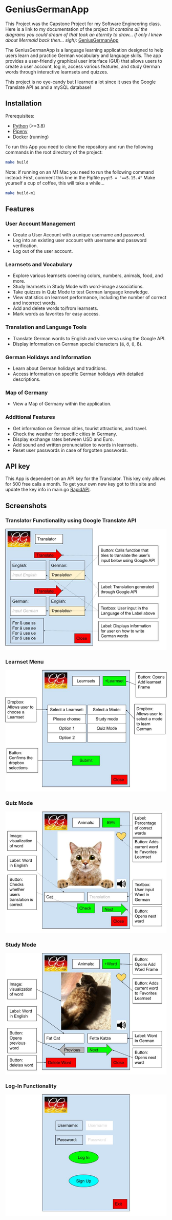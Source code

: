 # GeniusGermanApp

This Project was the Capstone Project for my Software Engineering class.
Here is a link to my documentation of the project *(It contains all the diagrams you could dream of that took an eternity to draw... if only I knew about Mermaid back then... sigh)*: [GeniusGermanApp](https://docs.google.com/document/d/1XqJAceCnmf6RqE3BI4Zhkrc7axCc2xems4nLynujRto/edit?usp=sharing)

The GeniusGermanApp is a language learning application designed to help users learn and practice German vocabulary and language skills. The app provides a user-friendly graphical user interface (GUI) that allows users to create a user account, log in, access various features, and study German words through interactive learnsets and quizzes.

This project is no eye-candy but I learned a lot since it uses the Google Translate API as and a mySQL database!

## Installation
Prerequisites:
- [Python](https://www.python.org/downloads/) (>=3.8) 
- [Pipenv](https://pypi.org/project/pipenv/)
- [Docker](https://www.docker.com/products/docker-desktop) (running)

To run this App you need to clone the repository and run the following commands in the root directory of the project:

```bash
make build
```

Note: if running on an M1 Mac you need to run the following command instead:
First, comment this line in the Pipfile `pyqt5 = "==5.15.4"` 
Make yourself a cup of coffee, this will take a while...
```bash
make build-m1
```


## Features

### User Account Management
- Create a User Account with a unique username and password.
- Log into an existing user account with username and password verification.
- Log out of the user account.

### Learnsets and Vocabulary
- Explore various learnsets covering colors, numbers, animals, food, and more.
- Study learnsets in Study Mode with word-image associations.
- Take quizzes in Quiz Mode to test German language knowledge.
- View statistics on learnset performance, including the number of correct and incorrect words.
- Add and delete words to/from learnsets.
- Mark words as favorites for easy access.

### Translation and Language Tools
- Translate German words to English and vice versa using the Google API.
- Display information on German special characters (ä, ö, ü, ß).

### German Holidays and Information
- Learn about German holidays and traditions.
- Access information on specific German holidays with detailed descriptions.

### Map of Germany
- View a Map of Germany within the application.

### Additional Features
- Get information on German cities, tourist attractions, and travel.
- Check the weather for specific cities in Germany.
- Display exchange rates between USD and Euro.
- Add sound and written pronunciation to words in learnsets.
- Reset user passwords in case of forgotten passwords.

## API key
This App is dependent on an API key for the Translator. This key only allows for 500 free calls a month. To get your own new key got to this site and update the key info in main.go [RapidAPI](https://rapidapi.com/googlecloud/api/google-translate1).  

## Screenshots

### Translator Functionality using Google Translate API

![Image](/images/readme/GeniusGermanApp(2).jpg)

### Learnset Menu
![Image](/images/readme/GeniusGermanApp(4).jpg)

### Quiz Mode
![Image](/images/readme/GeniusGermanApp(3).jpg)

### Study Mode
![Image](/images/readme/GeniusGermanApp(5).jpg)

### Log-In Functionality
![Image](/images/readme/GeniusGermanApp.jpg)